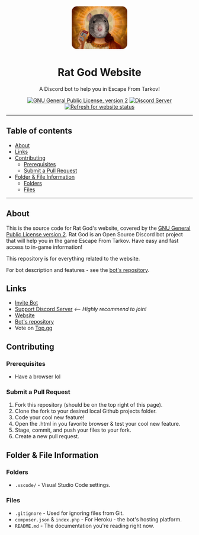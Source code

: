 <h1 align="center"><img src="assets/RG.png" alt="Rat God" width="150" /></h1>

<h1 align="center">Rat God Website</h1>

<p align="center">
	A Discord bot to help you in Escape From Tarkov!
</p>

<p align="center">
	<a href="LICENSE"><img src="https://badgen.net/badge/License/GPL%20v2/blue" alt="GNU General Public License, version 2" /></a>
	<a href="https://discord.com/invite/kg7VfRQ9Xw"><img src="https://badgen.net/discord/online-members/kg7VfRQ9Xw?icon=discord&label" alt="Discord Server" /></a>
	<a href="https://rat-god-website.herokuapp.com/"><img src="https://img.shields.io/website?url=https://rat-god-website.herokuapp.com/" alt="Refresh for website status" /></a>
</p>

- - -

## Table of contents

- [About](#about)
- [Links](#links)
- [Contributing](#contributing)
	- [Prerequisites](#prerequisites)
	- [Submit a Pull Request](#submit-a-pull-request)
- [Folder & File Information](#folder--file-information)
	- [Folders](#folders)
	- [Files](#files)

- - -

## About

This is the source code for Rat God's website, covered by the [GNU General Public License version 2](LICENSE). Rat God is an Open Source Discord bot project that will help you in the game Escape From Tarkov. Have easy and fast access to in-game information!

This repository is for everything related to the website.

For bot description and features - see the [bot's repository](https://github.com/Froggi22/Rat-God).

## Links

- [Invite Bot](https://discord.com/api/oauth2/authorize?client_id=864572952275714059&permissions=274877958208&scope=bot%20applications.commands)
- [Support Discord Server](https://discord.com/invite/kg7VfRQ9Xw) *<-- Highly recommend to join!*
- [Website](https://rat-god-website.herokuapp.com/)
- [Bot's repository](https://github.com/Froggi22/Rat-God)
- Vote on [Top.gg](https://top.gg/bot/864572952275714059/vote)

## Contributing

### Prerequisites

- Have a browser lol

### Submit a Pull Request

1. Fork this repository (should be on the top right of this page).
2. Clone the fork to your desired local Github projects folder.
3. Code your cool new feature!
4. Open the .html in you favorite browser & test your cool new feature.
5. Stage, commit, and push your files to your fork.
6. Create a new pull request.

## Folder & File Information

### Folders

- `.vscode/` - Visual Studio Code settings.

### Files

- `.gitignore` - Used for ignoring files from Git.
- `composer.json` & `index.php` - For Heroku - the bot's hosting platform.
- `README.md` - The documentation you're reading right now.
